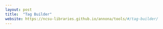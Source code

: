 ```yaml
---
layout: post
title:  "Tag Builder"
website: https://ncsu-libraries.github.io/annona/tools/#/tag-builder/
---
```

